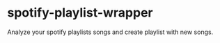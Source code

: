 # spotify-playlist-wrapper
Analyze your spotify playlists songs and create playlist with new songs.
